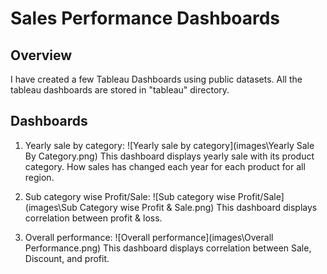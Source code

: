 #  Sales Performance Dashboards

## Overview ##

I have created a few Tableau Dashboards using public datasets. All the tableau dashboards are stored in "tableau" directory.

## Dashboards ##

1. Yearly sale by category:
![Yearly sale by category](images\Yearly Sale By Category.png)
This dashboard displays yearly sale with its product category. How sales has changed each year for each product for all region.


2. Sub category wise Profit/Sale:
![Sub category wise Profit/Sale](images\Sub Category wise Profit & Sale.png)
This dashboard displays correlation between profit & loss.

3. Overall performance:
![Overall performance](images\Overall Performance.png)
This dashboard displays correlation between Sale, Discount, and profit. 





